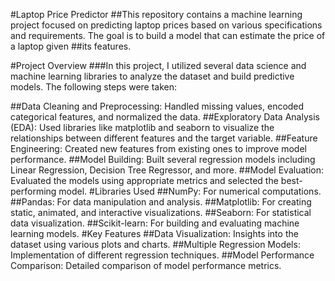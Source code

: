 #Laptop Price Predictor
##This repository contains a machine learning project focused on predicting laptop prices based on various specifications and requirements. The goal is to build a model that can estimate the price of a laptop given ##its features.

#Project Overview
###In this project, I utilized several data science and machine learning libraries to analyze the dataset and build predictive models. The following steps were taken:

##Data Cleaning and Preprocessing: Handled missing values, encoded categorical features, and normalized the data.
##Exploratory Data Analysis (EDA): Used libraries like matplotlib and seaborn to visualize the relationships between different features and the target variable.
##Feature Engineering: Created new features from existing ones to improve model performance.
##Model Building: Built several regression models including Linear Regression, Decision Tree Regressor, and more.
##Model Evaluation: Evaluated the models using appropriate metrics and selected the best-performing model.
#Libraries Used
##NumPy: For numerical computations.
##Pandas: For data manipulation and analysis.
##Matplotlib: For creating static, animated, and interactive visualizations.
##Seaborn: For statistical data visualization.
##Scikit-learn: For building and evaluating machine learning models.
#Key Features
##Data Visualization: Insights into the dataset using various plots and charts.
##Multiple Regression Models: Implementation of different regression techniques.
##Model Performance Comparison: Detailed comparison of model performance metrics.
﻿
